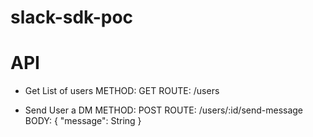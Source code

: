 # slack-sdk-poc

# API

- Get List of users
METHOD: GET 
ROUTE: /users

- Send User a DM
METHOD: POST 
ROUTE: /users/:id/send-message
BODY: {
  "message": String
}
